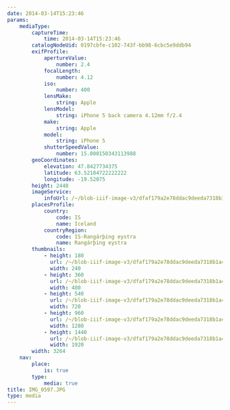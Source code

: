 ```yaml
---
date: 2014-03-14T15:23:46
params:
    mediaType:
        captureTime:
            time: 2014-03-14T15:23:46
        catalogNodeUid: 0197cbfe-c102-743f-bb98-6cbc5e9ddb94
        exifProfile:
            apertureValue:
                number: 2.4
            focalLength:
                number: 4.12
            iso:
                number: 400
            lensMake:
                string: Apple
            lensModel:
                string: iPhone 5 back camera 4.12mm f/2.4
            make:
                string: Apple
            model:
                string: iPhone 5
            shutterSpeedValue:
                number: 15.000150343113988
        geoCoordinates:
            elevation: 47.8427734375
            latitude: 63.52184722222222
            longitude: -19.52075
        height: 2448
        imageService:
            infoUrl: /~/blob-iiif-image-v3/dfaf179a2e78ddac9deeda7318b1a444b032124e32a12c479ab033c24db67be9/info.json
        placesProfile:
            country:
                code: IS
                name: Iceland
            countryRegion:
                code: IS-Rangárþing eystra
                name: Rangárþing eystra
        thumbnails:
            - height: 180
              url: /~/blob-iiif-image-v3/dfaf179a2e78ddac9deeda7318b1a444b032124e32a12c479ab033c24db67be9/full/240%2C180/0/default.jpg
              width: 240
            - height: 360
              url: /~/blob-iiif-image-v3/dfaf179a2e78ddac9deeda7318b1a444b032124e32a12c479ab033c24db67be9/full/480%2C360/0/default.jpg
              width: 480
            - height: 540
              url: /~/blob-iiif-image-v3/dfaf179a2e78ddac9deeda7318b1a444b032124e32a12c479ab033c24db67be9/full/720%2C540/0/default.jpg
              width: 720
            - height: 960
              url: /~/blob-iiif-image-v3/dfaf179a2e78ddac9deeda7318b1a444b032124e32a12c479ab033c24db67be9/full/1280%2C960/0/default.jpg
              width: 1280
            - height: 1440
              url: /~/blob-iiif-image-v3/dfaf179a2e78ddac9deeda7318b1a444b032124e32a12c479ab033c24db67be9/full/1920%2C1440/0/default.jpg
              width: 1920
        width: 3264
    nav:
        place:
            is: true
        type:
            media: true
title: IMG_0597.JPG
type: media
---
```

